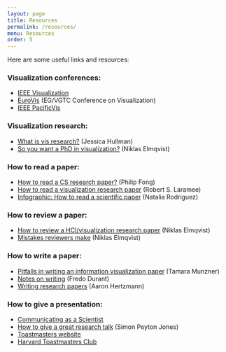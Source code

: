 ```yaml
---
layout: page
title: Resources
permalink: /resources/
menu: Resources
order: 5
---
```


Here are some useful links and resources:

### Visualization conferences:
* [IEEE Visualization](http://ieeevis.org)
* [EuroVis](https://www.eurovis.org/) (EG/VGTC Conference on Visualization)
* [IEEE PacificVis](http://www.pvis.org/)

### Visualization research:
* [What is vis research?](https://medium.com/multiple-views-visualization-research-explained/what-is-visualization-research-what-should-it-be-8840a9ba658) (Jessica Hullman)
* [So you want a PhD in visualization?](https://medium.com/multiple-views-visualization-research-explained/so-you-want-a-visualization-ph-d-6e233122dcd7) (Niklas Elmqvist)

### How to read a paper:
* [How to read a CS research paper?](http://www2.cs.uregina.ca/~pwlfong/CS499/reading-paper.pdf) (Philip Fong)
* [How to read a visualization research paper](http://cs.swan.ac.uk/~csbob/research/how2read/laramee09how2read.pdf) (Robert S. Laramee)
* [Infographic: How to read a scientific paper](https://www.elsevier.com/connect/infographic-how-to-read-a-scientific-paper) (Natalia Rodriguez)

### How to review a paper:
* [How to review a HCI/visualization research paper](https://medium.com/@niklaselmqvist/how-to-review-hci-visualization-papers-7e51141c3868) (Niklas Elmqvist)
* [Mistakes reviewers make](https://medium.com/@niklaselmqvist/mistakes-reviewers-make-ce3a4c595aa2) (Niklas Elmqvist)

### How to write a paper:
* [Pitfalls in writing an information visualization paper](https://www.cs.ubc.ca/labs/imager/tr/2008/pitfalls/pitfalls.pdf) (Tamara Munzner)
* [Notes on writing](http://people.csail.mit.edu/fredo/PUBLI/writing.pdf) (Fredo Durant)
* [Writing research papers](http://www.dgp.toronto.edu/~hertzman/advice/writing-technical-papers.pdf) (Aaron Hertzmann)

### How to give a presentation:
* [Communicating as a Scientist](https://www.nature.com/scitable/ebooks/english-communication-for-scientists-14053993/communicating-as-a-scientist-14238273/)  
* [How to give a great research talk](https://www.microsoft.com/en-us/research/academic-program/give-great-research-talk/) (Simon Peyton Jones)
* [Toastmasters website](http://www.toastmasters.org/)
* [Harvard Toastmasters Club](https://harvardtoastmastersclub.org/)
